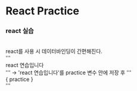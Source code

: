 # React Practice

### react 실습
<br>
react를 사용 시 데이터바인딩이 간편해진다. <br>
'''<div>react 연습입니다</div>''' -> 'react 연습입니다'를 practice 변수 안에 저장 후 '''<div> { practice } </div>''' <br>
